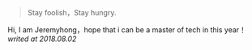 

> Stay foolish，Stay hungry.


Hi, I am Jeremyhong，hope that i can be a master of tech in this year！
*writed at 2018.08.02*